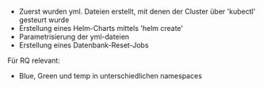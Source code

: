 - Zuerst wurden yml. Dateien erstellt, mit denen der Cluster über 'kubectl' gesteurt wurde
- Erstellung eines Helm-Charts mittels 'helm create'
- Parametrisierung der yml-dateien
- Erstellung eines Datenbank-Reset-Jobs

Für RQ relevant: 
- Blue, Green und temp in unterschiedlichen namespaces
